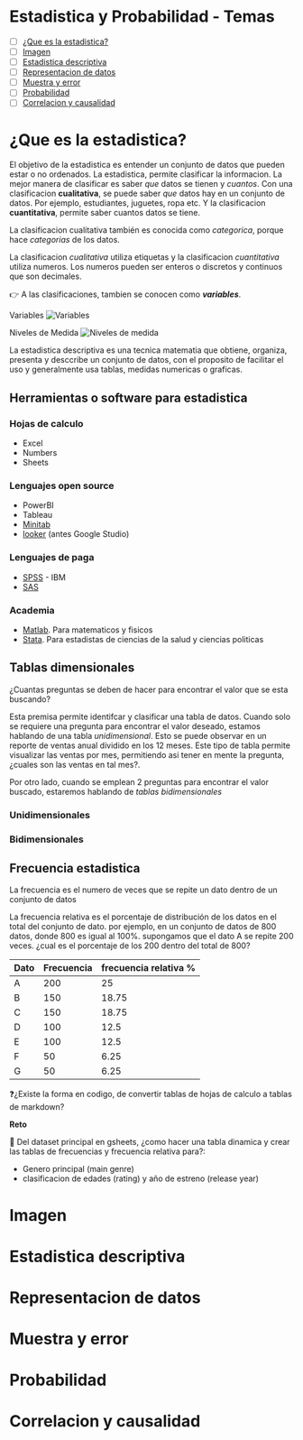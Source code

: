 # Estadistica y Probabilidad - Temas
- [ ] [¿Que es la estadistica?](https://github.com/r3card0/Data_AI_foundations/blob/main/topics/08_estadistica_y_probabilidad.md#que-es-la-estadistica)
- [ ] [Imagen]()
- [ ] [Estadistica descriptiva]()
- [ ] [Representacion de datos]()
- [ ] [Muestra y error]()
- [ ] [Probabilidad]()
- [ ] [Correlacion y causalidad]()

# ¿Que es la estadistica?
El objetivo de la estadistica es entender un conjunto de datos que pueden estar o no ordenados. La estadistica, permite clasificar la informacion. La mejor manera de clasificar es saber *que* datos se tienen y *cuantos*. Con una clasificacion **cualitativa**, se puede saber *que* datos hay en un conjunto de datos. Por ejemplo, estudiantes, juguetes, ropa etc. Y la clasificacion **cuantitativa**, permite saber cuantos datos se tiene.

La clasificacion cualitativa también es conocida como *categorica*, porque hace *categorias* de los datos.

La clasificacion *cualitativa* utiliza etiquetas y la clasificacion *cuantitativa* utiliza numeros. Los numeros pueden ser enteros o discretos y continuos que son decimales.

👉 A las clasificaciones, tambien se conocen como ***variables***.

Variables
![Variables](https://static.platzi.com/media/user_upload/1-919bc16b-89a7-44b4-99af-d0d5fca05347.jpg)

Niveles de Medida
![Niveles de medida](https://static.platzi.com/media/user_upload/2-3e090ea0-abbb-4af8-9b75-5c7a948e9c54.jpg)

La estadistica descriptiva es una tecnica matematia que obtiene, organiza, presenta y desccribe un conjunto de datos, con el proposito de facilitar el uso y generalmente usa tablas, medidas numericas o graficas.

## Herramientas o software para estadistica
### Hojas de calculo
* Excel
* Numbers
* Sheets

### Lenguajes open source
* PowerBI
* Tableau
* [Minitab](https://www.minitab.com/en-us/)
* [looker](https://cloud.google.com/looker/) (antes Google Studio)

### Lenguajes de paga
* [SPSS](https://www.ibm.com/spss) - IBM
* [SAS](https://www.sas.com/en_us/home.html)

### Academia
* [Matlab](https://www.mathworks.com/products/matlab.html). Para matematicos y fisicos
* [Stata](https://www.stata.com/). Para estadistas de ciencias de la salud y ciencias politicas


## Tablas dimensionales
¿Cuantas preguntas se deben de hacer para encontrar el valor que se esta buscando?

Esta premisa permite identifcar y clasificar una tabla de datos. Cuando solo se requiere una pregunta para encontrar el valor deseado, estamos hablando de una tabla *unidimensional*. Esto se puede observar en un reporte de ventas anual dividido en los 12 meses. Este tipo de tabla permite visualizar las ventas por mes, permitiendo asi tener en mente la pregunta, ¿cuales son las ventas en tal mes?.

Por otro lado, cuando se emplean 2 preguntas para encontrar el valor buscado, estaremos hablando de *tablas bidimensionales*
### Unidimensionales
### Bidimensionales

## Frecuencia estadistica
La frecuencia es el numero de veces que se repite un dato dentro de un conjunto de datos

La frecuencia relativa es el porcentaje de distribución de los datos en el total del conjunto de dato. por ejemplo, en un conjunto de datos de 800 datos, donde 800 es igual al 100%. supongamos que el dato A se repite 200 veces. ¿cual es el porcentaje de los 200 dentro del total de 800?

|Dato|Frecuencia|frecuencia relativa %|
|----|----------|-------------------|
| A |200|25|
| B | 150 |18.75|
| C | 150 | 18.75|
| D| 100 |12.5|
|E|100|12.5|
|F|50|6.25|
|G|50|6.25|

❓¿Existe la forma en codigo, de convertir tablas de hojas de calculo a tablas de markdown?

**Reto**

🤔 Del dataset principal en gsheets, ¿como hacer una tabla dinamica y crear las tablas de frecuencias y frecuencia relativa para?:
- Genero principal (main genre)
- clasificacion de edades (rating) y año de estreno (release year)



# Imagen
# Estadistica descriptiva
# Representacion de datos
# Muestra y error
# Probabilidad
# Correlacion y causalidad
